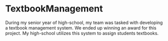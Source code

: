 # TextbookManagement
During my senior year of high-school, my team was tasked with developing a textbook management system. We ended up winning an award for this project. My high-school utilizes this system to assign students textbooks.
